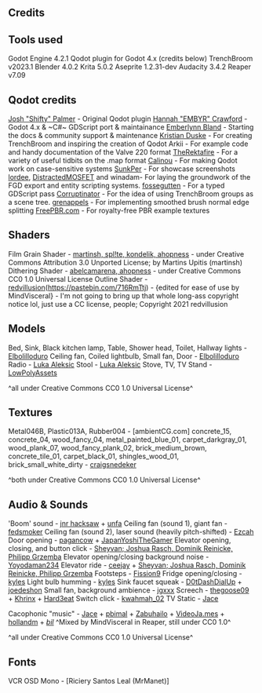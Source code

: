 ## Credits



## Tools used
Godot Engine 4.2.1
Qodot plugin for Godot 4.x (credits below)
TrenchBroom v2023.1
Blender 4.0.2
Krita 5.0.2
Aseprite 1.2.31-dev
Audacity 3.4.2
Reaper v7.09


## Qodot credits
[Josh "Shifty" Palmer](https://twitter.com/ShiftyAxel) - Original Qodot plugin
[Hannah "EMBYR" Crawford](https://embyr.sh/) - Godot 4.x & ~C#~ GDScript port & maintainance
[Emberlynn Bland](https://github.com/deertears/) - Starting the docs & community support & maintenance
[Kristian Duske](https://twitter.com/kristianduske) - For creating TrenchBroom and inspiring the creation of Qodot
Arkii - For example code and handy documentation of the Valve 220 format
[TheRektafire](https://github.com/TheRektafire) - For a variety of useful tidbits on the .map format
[Calinou](https://github.com/Calinou) - For making Qodot work on case-sensitive systems
[SunkPer](https://twitter.com/SunkPer) - For showcase screenshots
[lordee](https://github.com/lordee), [DistractedMOSFET](https://github.com/distractedmosfet) and winadam- For laying the groundwork of the FGD export and entity scripting systems.
[fossegutten](https://github.com/fossegutten) - For a typed GDScript pass
[Corruptinator](https://github.com/Corruptinator) - For the idea of using TrenchBroom groups as a scene tree.
[grenappels](https://github.com/grenappels) - For implementing smoothed brush normal edge splitting
[FreePBR.com](https://freepbr.com) - For royalty-free PBR example textures


## Shaders
Film Grain Shader - [martinsh, spl!te, kondelik, ahopness](https://github.com/kondelik/Godot_Film_Grain_Shader) - under Creative Commons Attribution 3.0 Unported License; by Martins Upitis (martinsh)
Dithering Shader - [abelcamarena, ahopness](https://github.com/Ahopness/GodotRetro/tree/4.x) - under Creative Commons CC0 1.0 Universal License
Outline Shader - [redvillusion](https://www.youtube.com/watch?v=9JuZV6Xeo-w)(https://pastebin.com/716RmTtj) - {edited for ease of use by MindVisceral} - I'm not going to bring up that whole long-ass copyright notice lol, just use a CC license, people; Copyright 2021 redvillusion


## Models
Bed, Sink, Black kitchen lamp, Table, Shower head, Toilet, Hallway lights - [Elbolilloduro](https://elbolilloduro.itch.io/paquete-de-modelos-psx-3)
Ceiling fan, Coiled lightbulb, Small fan, Door - [Elbolilloduro](https://elbolilloduro.itch.io/objects-interiorvillage-alpha)
Radio - [Luka Aleksic](https://aleksicluka.itch.io/low-poly-retro-radio)
Stool - [Luka Aleksic](https://aleksicluka.itch.io/low-poly-old-wooden-stool)
Stove, TV, TV Stand - [LowPolyAssets](https://lowpolyassets.itch.io/low-poly-household-item-pack)

^all under Creative Commons CC0 1.0 Universal License^


## Textures
Metal046B, Plastic013A, Rubber004 - [ambientCG.com]
concrete_15, concrete_04, wood_fancy_04, metal_painted_blue_01, carpet_darkgray_01, wood_plank_07, wood_fancy_plank_02, brick_medium_brown, concrete_tile_01, carpet_black_01, shingles_wood_01, brick_small_white_dirty - [craigsnedeker](https://craigsnedeker.itch.io/classic64-asset-library)

^both under Creative Commons CC0 1.0 Universal License^


## Audio & Sounds
'Boom' sound - [jnr hacksaw](https://freesound.org/people/jnr%20hacksaw/sounds/11220/) + [unfa](https://freesound.org/people/unfa/sounds/156498/)
Ceiling fan (sound 1), giant fan - [fedsmoker](https://freesound.org/people/fedsmoker/sounds/208525/)
Ceiling fan (sound 2), laser sound (heavily pitch-shifted) - [Ezcah](https://freesound.org/people/Ezcah/sounds/242042/)
Door opening - [pagancow](https://freesound.org/people/pagancow/sounds/15419/) + [JapanYoshiTheGamer](https://freesound.org/people/JapanYoshiTheGamer/sounds/648820/)
Elevator opening, closing, and button click - [Sheyvan; Joshua Rasch, Dominik Reinicke, Philipp Grzemba](https://freesound.org/people/Sheyvan/sounds/475234/)
Elevator opening/closing background noise - [Yoyodaman234](https://freesound.org/people/Yoyodaman234/sounds/341187/)
Elevator ride - [ceejay](https://freesound.org/people/ceejay/sounds/61078/) + [Sheyvan; Joshua Rasch, Dominik Reinicke, Philipp Grzemba](https://freesound.org/people/Sheyvan/sounds/475231/)
Footsteps - [Fission9](https://freesound.org/people/Fission9/sounds/521590/)
Fridge opening/closing - [kyles](https://freesound.org/people/kyles/sounds/452232/)
Light bulb humming - [kyles](https://freesound.org/people/kyles/sounds/637660/)
Sink faucet squeak - [D0tDashDialUp](https://freesound.org/people/D0tDashDialUp/sounds/652454/) + [joedeshon](https://freesound.org/people/joedeshon/sounds/339184/)
Small fan, background ambience - [jgxxx](https://freesound.org/people/jgxxx/sounds/704393/)
Screech - [thegoose09](https://freesound.org/people/thegoose09/sounds/125388/) + [Khrinx](https://freesound.org/people/Khrinx/sounds/565024/) + [Hard3eat](https://freesound.org/people/Hard3eat/sounds/187137/)
Switch click - [kwahmah_02](https://freesound.org/people/kwahmah_02/sounds/256116/)
TV Static - [Jace](https://freesound.org/people/Jace/sounds/35291/)

Cacophonic "music" - [Jace](https://freesound.org/people/Jace/sounds/35291/) + [pbimal](https://freesound.org/people/pbimal/sounds/647305/) + [Zabuhailo](https://freesound.org/people/Zabuhailo/sounds/145512/) + [VideoJa.mes](https://freesound.org/people/VideoJa.mes/sounds/677087/) + [hollandm](https://freesound.org/people/hollandm/sounds/573804/) + [_bil_](https://freesound.org/people/_bil_/sounds/402868/)
^Mixed by MindVisceral in Reaper, still under CC0 1.0^

^all under Creative Commons CC0 1.0 Universal License^


## Fonts
VCR OSD Mono - [Riciery Santos Leal (MrManet)]







